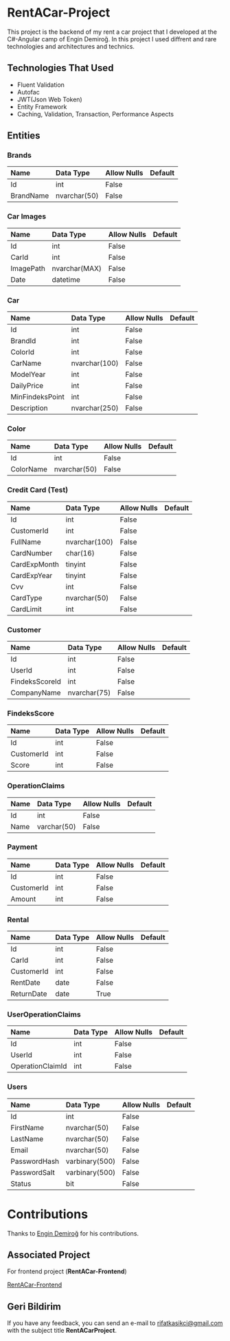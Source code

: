 
# RentACar-Project

This project is the backend of my rent a car project that I developed at the C#-Angular camp of Engin Demiroğ. In this project I used diffrent and rare technologies and architectures and technics.


## Technologies That Used

* Fluent Validation
* Autofac
* JWT(Json Web Token)
* Entity Framework
* Caching, Validation, Transaction, Performance Aspects



  
## Entities
### Brands

| Name | Data Type    | Allow Nulls | Default |
| :--- | :----------- | :---------- | :------ |
| Id   | int          | False       |         |
| BrandName | nvarchar(50) | False       |         |

### Car Images

| Name      | Data Type     | Allow Nulls | Default |
| :-------- | :------------ | :---------- | :------ |
| Id        | int           | False       |         |
| CarId     | int           | False       |         |
| ImagePath | nvarchar(MAX) | False       |         |
| Date      | datetime      | False       |         |

### Car

| Name            | Data Type     | Allow Nulls | Default |
| :-------------- | :------------ | :---------- | :------ |
| Id              | int           | False       |         |
| BrandId            | int  | False       |         |
| ColorId         | int           | False       |         |
| CarName         | nvarchar(100)           | False       |         |
| ModelYear      | int           | False       |         |
| DailyPrice       | int           | False       |         |
| MinFindeksPoint     | int  | False        |         |
| Description | nvarchar(250)      | False       |    |

### Color

| Name | Data Type    | Allow Nulls | Default |
| :--- | :----------- | :---------- | :------ |
| Id   | int          | False       |         |
| ColorName | nvarchar(50) | False       |         |

### Credit Card (Test)

| Name        | Data Type     | Allow Nulls | Default |
| :---------- | :------------ | :---------- | :------ |
| Id          | int           | False       |         |
| CustomerId  | int           | False       |         |
| FullName    | nvarchar(100) | False       |         |
| CardNumber  | char(16)       | False       |            |
| CardExpMonth| tinyint       | False       |         |
| CardExpYear | tinyint       | False       |         |
| Cvv         | int   | False       |         |
| CardType         | nvarchar(50)   | False       |         |
| CardLimit         | int  | False       |         | 

### Customer

| Name        | Data Type    | Allow Nulls | Default |
| :---------- | :----------- | :---------- | :------ |
| Id          | int          | False       |         |
| UserId      | int          | False       |         |
| FindeksScoreId | int | False        |         |
| CompanyName| nvarchar(75)          | False       |         |

### FindeksScore

| Name        | Data Type    | Allow Nulls | Default |
| :---------- | :----------- | :---------- | :------ |
| Id          | int          | False       |         |
| CustomerId      | int          | False       | |
| Score      | int          | False       |          |


### OperationClaims

| Name | Data Type    | Allow Nulls | Default |
| :--- | :----------- | :---------- | :------ |
| Id   | int          | False       |         |
| Name | varchar(50) | False       |         |

### Payment

| Name | Data Type    | Allow Nulls | Default |
| :--- | :----------- | :---------- | :------ |
| Id   | int          | False       |         |
| CustomerId | int | False       |         |
| Amount | int | False       |         |

### Rental

| Name          | Data Type | Allow Nulls | Default |
| :------------ | :-------- | :---------- | :------ |
| Id            | int       | False       |         |
| CarId         | int       | False       |         |
| CustomerId    | int       | False       |         |
| RentDate      | date | False       |         |
| ReturnDate    | date  | True        |         |

### UserOperationClaims

| Name             | Data Type | Allow Nulls | Default |
| :--------------- | :-------- | :---------- | :------ |
| Id               | int       | False       |         |
| UserId           | int       | False       |         |
| OperationClaimId | int       | False       |         |

### Users

| Name         | Data Type      | Allow Nulls | Default |
| :----------- | :------------- | :---------- | :------ |
| Id           | int            | False       |         |
| FirstName    | nvarchar(50)   | False       |         |
| LastName     | nvarchar(50)   | False       |         |
| Email        | nvarchar(50)   | False       |         |
| PasswordHash | varbinary(500) | False       |         |
| PasswordSalt | varbinary(500) | False       |         |
| Status       | bit            | False       |         |


  
# Contributions

Thanks to [Engin Demiroğ](http://https://github.com/engindemirog) for his 
contributions.

## Associated Project

For frontend project (**RentACar-Frontend**)

[RentACar-Frontend](https://github.com/rifatKasikci/RentACar-Frontend)

  
## Geri Bildirim

If you have any feedback, you can send an e-mail to rifatkasikci@gmail.com with the subject title **RentACarProject**. 

  
